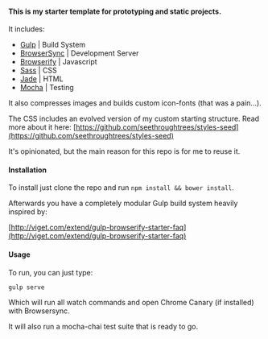 #### This is my starter template for prototyping and static projects.

It includes:

- [Gulp](http://gulpjs.com/) | Build System
- [BrowserSync](http://www.browsersync.io/) | Development Server
- [Browserify](http://browserify.org/) | Javascript
- [Sass](http://sass-lang.com/) | CSS
- [Jade](http://jade-lang.com/) | HTML
- [Mocha](http://visionmedia.github.io/mocha/) | Testing


It also compresses images and builds custom icon-fonts (that was a pain...).

The CSS includes an evolved version of my custom starting structure.  Read more about it here:
[https://github.com/seethroughtrees/styles-seed](https://github.com/seethroughtrees/styles-seed)

It's opinionated, but the main reason for this repo is for me to reuse it.

#### Installation

To install just clone the repo and run ```npm install && bower install```.

Afterwards you have a completely modular Gulp build system heavily inspired by:

[http://viget.com/extend/gulp-browserify-starter-faq](http://viget.com/extend/gulp-browserify-starter-faq)

#### Usage

To run, you can just type:

```gulp serve```

Which will run all watch commands and open Chrome Canary (if installed) with Browsersync.

It will also run a mocha-chai test suite that is ready to go.

